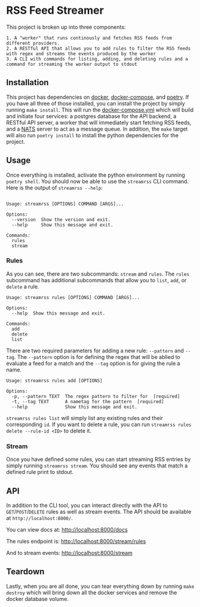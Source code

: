 # RSS Feed Streamer

This project is broken up into three components:

    1. A "worker" that runs continously and fetches RSS feeds from different providers.
    2. A RESTful API that allows you to add rules to filter the RSS feeds with regex and streams the events produced by the worker
    3. A CLI with commands for listing, adding, and deleting rules and a command for streaming the worker output to stdout

## Installation

This project has dependencies on [docker](https://docs.docker.com/get-docker/), [docker-compose](https://docs.docker.com/compose/install/), and [poetry](https://python-poetry.org/docs/#installation). If you have all three of those installed, you can install the project by simply running `make install`. This will run the [docker-compose.yml](./docker-compose.yml) which will build and initiate four services: a postgres database for the API backend, a RESTful API server, a worker that will immediately start fetching RSS feeds, and a [NATS](https://nats.io/) server to act as a message queue. In addition, the `make` target will also run `poetry install` to install the python dependencies for the project.

## Usage

Once everything is installed, activate the python environment by running `poetry shell`. You should now be able to use the `streamrss` CLI command. Here is the output of `streamrss --help`:

```{bash}

Usage: streamrss [OPTIONS] COMMAND [ARGS]...

Options:
  --version  Show the version and exit.
  --help     Show this message and exit.

Commands:
  rules
  stream
```

### Rules

As you can see, there are two subcommands: `stream` and `rules`. The `rules` subcommand has additional subcommands that allow you to `list`, `add`, or `delete` a rule.

```{bash}
Usage: streamrss rules [OPTIONS] COMMAND [ARGS]...

Options:
  --help  Show this message and exit.

Commands:
  add
  delete
  list
```

There are two required parameters for adding a new rule: `--pattern` and `--tag`. The `--pattern` option is for defining the regex that will be ablied to evaluate a feed for a match and the `--tag` option is for giving the rule a name.

```{bash}
Usage: streamrss rules add [OPTIONS]

Options:
  -p, --pattern TEXT  The regex pattern to filter for  [required]
  -t, --tag TEXT      A nametag for the pattern  [required]
  --help              Show this message and exit.
```

`streamrss rules list` will simply list any existing rules and their corresponding `id`. If you want to delete a rule, you can run `streamrss rules delete --rule-id <ID>` to delete it.

### Stream

Once you have defined some rules, you can start streaming RSS entries by simply running `streamrss stream`. You should see any events that match a defined rule print to stdout.

## API

In addition to the CLI tool, you can interact directly with the API to `GET`/`POST`/`DELETE` rules as well as stream events. The API should be available at `http://localhost:8000/`.

You can view docs at: [http://localhost:8000/docs](http://localhost:8000/docs)

The rules endpoint is: [http://localhost:8000/stream/rules](http://localhost:8000/stream/rules)

And to stream events: [http://localhost:8000/stream](http://localhost:8000/stream)

## Teardown

Lastly, when you are all done, you can tear everything down by running `make destroy` which will bring down all the docker services and remove the docker database volume.
